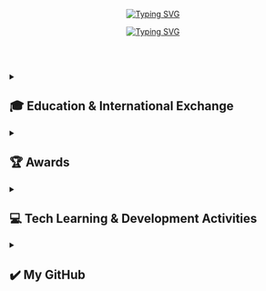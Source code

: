 <div align="center"> 
 
[![Typing SVG](https://readme-typing-svg.herokuapp.com?font=Caveat&color=585858&size=45&center=true&vCenter=true&width=1000&height=53&lines=%E3%80%80%E3%80%80+If+you+can+dream+it,+you+can+do+it.+%E3%80%80%E3%80%80)](https://git.io/typing-svg)

[![Typing SVG](https://readme-typing-svg.herokuapp.com?font=Diphylleia&color=CD5C5C&size=60&center=true&vCenter=true&width=1000&height=53&lines=%E3%80%80%E3%80%80+Hi,+I'm+Sumi+Lim!+%E3%80%80%E3%80%80)](https://git.io/typing-svg)

</div>

<br><br>

<div align="left"> 

<details>
<summary><h2>🎓 Education & International Exchange</h2></summary>
 
### ✨ Hansung University
- **Period:** March 2022 – Present
- **Degree:** B.Sc. in Computer Science & Engineering
- **Scholarship:** 2024학년도 1학기 **우수한성역량장학금** 수혜 <br><br>

### ✨ University of Minnesota Duluth
- **Period:** July 7 – August 1, 2025
- **Program:** CAHSS Summer Institute ***Mosaic of Voices***
- **Activities:**  
  - 스토리텔링 기반 정규 수업 이수 (학점 인정)
  - 미국 현지 대학생 및 다양한 국적의 참가자들과 영어 협업 과제 수행
  - 문화 교류 활동 참여 및 다큐멘터리 영상 공동 기획·제작
</details>
<details>
<summary><h2>🏆 Awards</h2></summary>

### ✨ 2025 CISCO Innovation Challenge
- **Award Date:** April 29, 2025
- **Honor:** **장려상** 수상
<table style="border-collapse: collapse;">
  <tr>
    <td style="border: 1px solid #ccc;"><img src="https://github.com/user-attachments/assets/a53218ea-b158-4554-b53c-66f9edbec1d1" style="height: 200px; object-fit: contain;"></td>
    <td style="border: 1px solid #ccc;"><img src="https://github.com/user-attachments/assets/c0a5227d-c982-47b4-84a8-5cd8ed386fad" style="height: 200px; object-fit: contain;"></td>
    <td style="border: 1px solid #ccc;"><img src="https://github.com/user-attachments/assets/219b1d33-a549-4e25-8f5a-8103c603ea07" style="height: 200px; object-fit: contain;"></td>
  </tr>
</table>
</details>
<details>
<summary><h2>💻 Tech Learning & Development Activities</h2></summary>

### ✨ 한성대학교 정동아리 DC&M
- **Period:** 2023년 1학기 – 현재
- **Role:** 회장 (2024년 2학기 – 2025년 1학기), 동아리원 (2023년 1학기 – 현재)
- **Contributions:** <br>
  - 동아리 운영 및 관리
  - 전공 관련 스터디 세션 기획 및 참여 <br>
  - 교외 공모전 및 해커톤 참여 독려 및 지원 <br><br>

### ✨ 한성대학교 학술소모임 POCS
- **Period:** 2024년 2학기 – 현재
- **Role:** 소모임원
- **Contributions:** <br>
  - 전공 이론 및 실습 중심 스터디 참여 <br><br>

### ✨ 9oormthonUNIV 3기, Hosted by Kakao & Goorm
- **Period:** 2024학년 2학기
- **Role:** 프론트엔드 미르미 (참가자)
- **Contributions:** <br>
  - 다양한 대학의 다른 파트 (기획/디자인/프론트/백엔드) 학생들과 팀 구성 후 해커톤 참여 <br>
  - 프론트엔드 주요 기능 개발 및 UI 구현   <br>
  - [프로젝트 레포지토리](https://github.com/9oormthon-univ/2024_DANPOONG_TEAM_18_FE)  <br><br>

### ✨ 2025 CISCO Innovation Challenge, Hosted by CISCO
- **Period:** 2024년 12월 – 2025년 4월
- **Role:** 아이디어톤 및 해커톤 참가자
- **Contributions:** <br>
  - 선정 아이디어를 기반으로 기획·설계 및 구현 협업 <br>
  - 고흥 군청 웹 공지 크롤링/저장소 업데이트 API 개발
  - Cisco 장비를 통한 관리자 호출/알림 기능 개발 <br>
  - [프로젝트 레포지토리](https://github.com/HSU-ThePathWeAreGoingToWalk) <br>
  - [프로젝트 시연 영상](https://www.youtube.com/watch?v=U0sf83A_tq0) <br>
- **Honor:** **장려상** 수상 <br><br>

### ✨ 2025 관광데이터 활용 공모전, Hosted by 한국관광공사 & Kakao
- **Period:** 2025년 4월 – 2025년 11월
- **Role:** 공모전 참가자 (팀장, 백엔드 개발)
- **Contributions:** <br>
  - 선정 아이디어를 기반으로 기획·설계 및 구현 협업 <br>
  - 장소 및 루트 관련 API 개발
  - AI 기반 추천 루트 생성 API 개발 (GPT + Tmap 연동) <br>
  - 루트 시작 시 현재 위치 기반 구간별 대중교통 단계별 길찾기 API 개발 <br>
  - TourAPI 연동으로 연계 관광지 정보 DB 업데이트 및 제공 <br>
  - [프로젝트 레포지토리](https://github.com/HSU-MEY) <br><br>

### ✨ 한성대학교 웹프로그래밍 기초 교과목 실습 조교
- **Period:** 2025년 2학기
- **Role:** 실습 조교
- **Contributions:** <br>
  - 수강생 질의 응답 지원 (이메일)
  - 강의 시간 중 실습 문제 풀이 진행

</details>
<details>
<summary><h2>✔️ My GitHub</h2></summary>

![Top Langs](https://github-readme-stats.vercel.app/api/top-langs/?username=sumi-03\&langs_count=5&layout=donut&bg_color=ededed&icon_color=cd5c5c&text_color=000000&title_color=585858) <br>
![sumi-03's GitHub stats](https://github-readme-stats.vercel.app/api?username=sumi-03\&rank_icon=github&bg_color=ededed&icon_color=cd5c5c&text_color=000000&title_color=585858&show_icons=true)

<a href="https://www.gitanimals.org/en_US?utm_medium=image&utm_source=sumi-03&utm_content=farm">
<img
  src="https://render.gitanimals.org/farms/sumi-03"
  width="600"
  height="300"
/>
</a>

</details>

</div>
